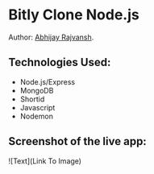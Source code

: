 # Bitly Clone Node.js

Author: [Abhijay Rajvansh](https://x.com/rajvanshtwt).

## Technologies Used:

- Node.js/Express
- MongoDB
- Shortid
- Javascript
- Nodemon

## Screenshot of the live app:

![Text](Link To Image)
